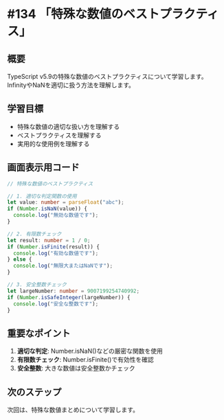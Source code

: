 # #134 「特殊な数値のベストプラクティス」

## 概要
TypeScript v5.9の特殊な数値のベストプラクティスについて学習します。InfinityやNaNを適切に扱う方法を理解します。

## 学習目標
- 特殊な数値の適切な扱い方を理解する
- ベストプラクティスを理解する
- 実用的な使用例を理解する

## 画面表示用コード

```typescript
// 特殊な数値のベストプラクティス

// 1. 適切な判定関数の使用
let value: number = parseFloat("abc");
if (Number.isNaN(value)) {
  console.log("無効な数値です");
}

// 2. 有限数チェック
let result: number = 1 / 0;
if (Number.isFinite(result)) {
  console.log("有効な数値です");
} else {
  console.log("無限大またはNaNです");
}

// 3. 安全整数チェック
let largeNumber: number = 9007199254740992;
if (Number.isSafeInteger(largeNumber)) {
  console.log("安全な整数です");
}
```

## 重要なポイント
1. **適切な判定**: Number.isNaN()などの厳密な関数を使用
2. **有限数チェック**: Number.isFinite()で有効性を確認
3. **安全整数**: 大きな数値は安全整数かチェック

## 次のステップ
次回は、特殊な数値まとめについて学習します。